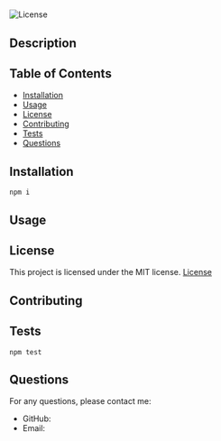 # 

![License](https://img.shields.io/badge/license-MIT-blue.svg)

## Description



## Table of Contents
- [Installation](#installation)
- [Usage](#usage)
- [License](#license)
- [Contributing](#contributing)
- [Tests](#tests)
- [Questions](#questions)

## Installation

`npm i`

## Usage


## License

This project is licensed under the MIT license.
[License](./LICENSE)

## Contributing



## Tests

`npm test`

## Questions
For any questions, please contact me:
- GitHub: [](https://github.com/)
- Email: 
